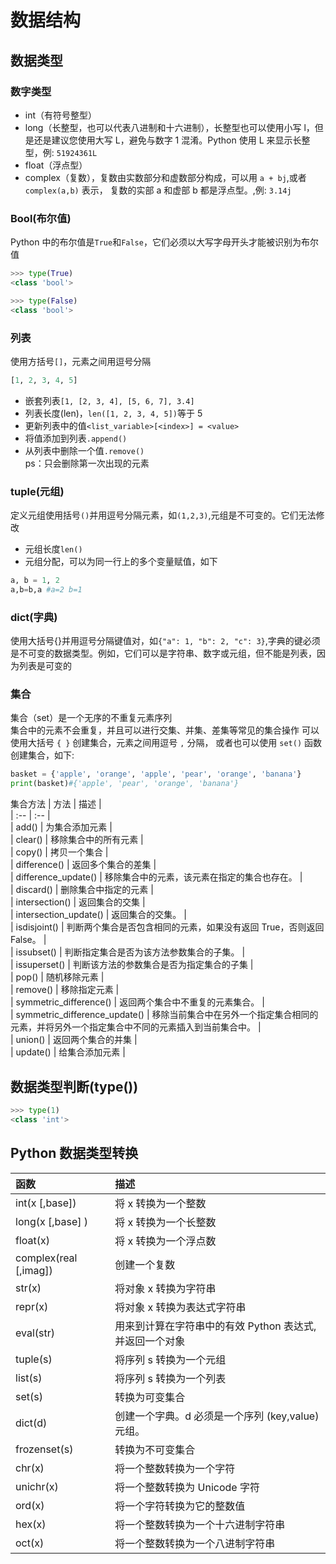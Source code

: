 # 数据结构

## 数据类型

### 数字类型

- int（有符号整型）
- long（长整型，也可以代表八进制和十六进制），长整型也可以使用小写 l，但是还是建议您使用大写 L，避免与数字 1 混淆。Python 使用 L 来显示长整型，例: `51924361L`
- float（浮点型）
- complex（复数），复数由实数部分和虚数部分构成，可以用 `a + bj`,或者 `complex(a,b)` 表示， 复数的实部 a 和虚部 b 都是浮点型。,例: `3.14j`

### Bool(布尔值)

Python 中的布尔值是`True`和`False`，它们必须以大写字母开头才能被识别为布尔值

```py
>>> type(True)
<class 'bool'>

>>> type(False)
<class 'bool'>
```

### 列表

使用方括号`[]`，元素之间用逗号分隔

```py
[1, 2, 3, 4, 5]
```

- 嵌套列表`[1, [2, 3, 4], [5, 6, 7], 3.4]`
- 列表长度(len)，`len([1, 2, 3, 4, 5])`等于 5
- 更新列表中的值`<list_variable>[<index>] = <value>`
- 将值添加到列表`.append()`
- 从列表中删除一个值`.remove()`  
  ps：只会删除第一次出现的元素

### tuple(元组)

定义元组使用括号`()`并用逗号分隔元素，如`(1,2,3)`,元组是不可变的。它们无法修改

- 元组长度`len()`
- 元组分配，可以为同一行上的多个变量赋值，如下

```py
a, b = 1, 2
a,b=b,a #a=2 b=1
```

### dict(字典)

使用大括号{}并用逗号分隔键值对，如`{"a": 1, "b": 2, "c": 3}`,字典的键必须是不可变的数据类型。例如，它们可以是字符串、数字或元组，但不能是列表，因为列表是可变的

### 集合

集合（set）是一个无序的不重复元素序列  
集合中的元素不会重复，并且可以进行交集、并集、差集等常见的集合操作
可以使用大括号 `{ }` 创建集合，元素之间用逗号 `,` 分隔， 或者也可以使用 `set()` 函数创建集合，如下:

```py
basket = {'apple', 'orange', 'apple', 'pear', 'orange', 'banana'}
print(basket)#{'apple', 'pear', 'orange', 'banana'}
```

集合方法
| 方法 | 描述 |  
| :-- | :-- |  
| add() | 为集合添加元素 |  
| clear() | 移除集合中的所有元素 |  
| copy() | 拷贝一个集合 |  
| difference() | 返回多个集合的差集 |  
| difference_update() | 移除集合中的元素，该元素在指定的集合也存在。 |  
| discard() | 删除集合中指定的元素 |  
| intersection() | 返回集合的交集 |  
| intersection_update() | 返回集合的交集。 |  
| isdisjoint() | 判断两个集合是否包含相同的元素，如果没有返回 True，否则返回 False。 |  
| issubset() | 判断指定集合是否为该方法参数集合的子集。 |  
| issuperset() | 判断该方法的参数集合是否为指定集合的子集 |  
| pop() | 随机移除元素 |  
| remove() | 移除指定元素 |  
| symmetric_difference() | 返回两个集合中不重复的元素集合。 |  
| symmetric_difference_update() | 移除当前集合中在另外一个指定集合相同的元素，并将另外一个指定集合中不同的元素插入到当前集合中。 |  
| union() | 返回两个集合的并集 |  
| update() | 给集合添加元素 |

## 数据类型判断(type())

```python
>>> type(1)
<class 'int'>
```

## Python 数据类型转换

| 函数                  | 描述                                                    |
| :-------------------- | :------------------------------------------------------ |
| int(x [,base])        | 将 x 转换为一个整数                                     |
| long(x [,base] )      | 将 x 转换为一个长整数                                   |
| float(x)              | 将 x 转换为一个浮点数                                   |
| complex(real [,imag]) | 创建一个复数                                            |
| str(x)                | 将对象 x 转换为字符串                                   |
| repr(x)               | 将对象 x 转换为表达式字符串                             |
| eval(str)             | 用来到计算在字符串中的有效 Python 表达式,并返回一个对象 |
| tuple(s)              | 将序列 s 转换为一个元组                                 |
| list(s)               | 将序列 s 转换为一个列表                                 |
| set(s)                | 转换为可变集合                                          |
| dict(d)               | 创建一个字典。d 必须是一个序列 (key,value)元组。        |
| frozenset(s)          | 转换为不可变集合                                        |
| chr(x)                | 将一个整数转换为一个字符                                |
| unichr(x)             | 将一个整数转换为 Unicode 字符                           |
| ord(x)                | 将一个字符转换为它的整数值                              |
| hex(x)                | 将一个整数转换为一个十六进制字符串                      |
| oct(x)                | 将一个整数转换为一个八进制字符串                        |
